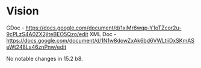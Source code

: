 # Vision

GDoc - https://docs.google.com/document/d/1xiMr6wqp-Y1oTZcor2u-9cPLzS4A0ZX2jIteBEO5Qzo/edit
XML Doc - https://docs.google.com/document/d/1N1w8dowZxAk6bd6VWLtiiDxSKmASeWt248Ls46znPnw/edit

No notable changes in 15.2 b8.

